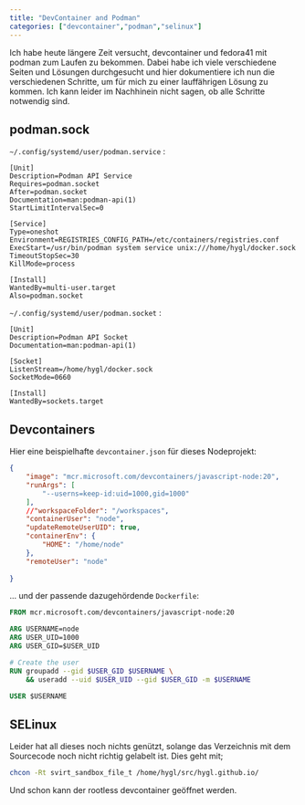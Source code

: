 ```yaml
---
title: "DevContainer and Podman"
categories: ["devcontainer","podman","selinux"]
---
```

Ich habe heute längere Zeit versucht, devcontainer und fedora41 mit podman zum Laufen zu bekommen. Dabei habe ich viele verschiedene Seiten und Lösungen durchgesucht und hier dokumentiere ich nun die verschiedenen Schritte, um für mich zu einer lauffährigen Lösung zu kommen. Ich kann leider im Nachhinein nicht sagen, ob alle Schritte notwendig sind.

## podman.sock

`~/.config/systemd/user/podman.service` : 

```
[Unit]
Description=Podman API Service
Requires=podman.socket
After=podman.socket
Documentation=man:podman-api(1)
StartLimitIntervalSec=0

[Service]
Type=oneshot
Environment=REGISTRIES_CONFIG_PATH=/etc/containers/registries.conf
ExecStart=/usr/bin/podman system service unix:///home/hygl/docker.sock
TimeoutStopSec=30
KillMode=process

[Install]
WantedBy=multi-user.target
Also=podman.socket
```

`~/.config/systemd/user/podman.socket` : 

```
[Unit]
Description=Podman API Socket
Documentation=man:podman-api(1)

[Socket]
ListenStream=/home/hygl/docker.sock
SocketMode=0660

[Install]
WantedBy=sockets.target
```

## Devcontainers

Hier eine beispielhafte `devcontainer.json` für dieses Nodeprojekt:

```json
{
    "image": "mcr.microsoft.com/devcontainers/javascript-node:20",
    "runArgs": [
        "--userns=keep-id:uid=1000,gid=1000"
    ],
    //"workspaceFolder": "/workspaces",
    "containerUser": "node",
    "updateRemoteUserUID": true,
    "containerEnv": {
        "HOME": "/home/node"
    },
    "remoteUser": "node"
    
}
```

... und der passende dazugehördende `Dockerfile`: 

```dockerfile
FROM mcr.microsoft.com/devcontainers/javascript-node:20

ARG USERNAME=node
ARG USER_UID=1000
ARG USER_GID=$USER_UID

# Create the user
RUN groupadd --gid $USER_GID $USERNAME \
    && useradd --uid $USER_UID --gid $USER_GID -m $USERNAME 

USER $USERNAME
```

## SELinux

Leider hat all dieses noch nichts genützt, solange das Verzeichnis mit dem Sourcecode noch nicht richtig gelabelt ist. Dies geht mit; 

```bash
chcon -Rt svirt_sandbox_file_t /home/hygl/src/hygl.github.io/
```

Und schon kann der rootless devcontainer geöffnet werden.